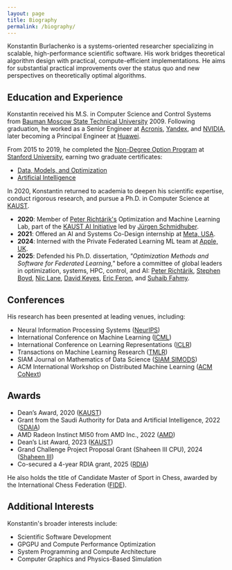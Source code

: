 ```yaml
---
layout: page
title: Biography
permalink: /biography/
---
```


Konstantin Burlachenko is a systems-oriented researcher specializing in scalable, high-performance scientific software. His work bridges theoretical algorithm design with practical, compute-efficient implementations. He aims for substantial practical improvements over the status quo and new perspectives on theoretically optimal algorithms.

## Education and Experience

Konstantin received his M.S. in Computer Science and Control Systems from [Bauman Moscow State Technical University](http://bmstu.ru/) 2009. Following graduation, he worked as a Senior Engineer at [Acronis](https://www.acronis.com/), [Yandex](https://en.wikipedia.org/wiki/Yandex), and [NVIDIA](https://developer.nvidia.com/), later becoming a Principal Engineer at [Huawei](https://huawei.ru/).

From 2015 to 2019, he completed the [Non-Degree Option Program](https://online.stanford.edu/non-degree-option-program) at [Stanford University](https://www.stanford.edu/), earning two graduate certificates:
* [Data, Models, and Optimization](https://online.stanford.edu/programs/data-models-and-optimization-graduate-certificate)
* [Artificial Intelligence](https://online.stanford.edu/programs/artificial-intelligence-graduate-certificate)

In 2020, Konstantin returned to academia to deepen his scientific expertise, conduct rigorous research, and pursue a Ph.D. in Computer Science at [KAUST](https://www.kaust.edu.sa/).

* **2020**: Member of [Peter Richtárik's](https://richtarik.org/) Optimization and Machine Learning Lab, part of the [KAUST AI Initiative](https://cemse.kaust.edu.sa/ai) led by [Jürgen Schmidhuber](https://people.idsia.ch/~juergen/).
* **2021**: Offered an AI and Systems Co-Design internship at [Meta, USA](https://www.meta.com).
* **2024**: Interned with the Private Federated Learning ML team at [Apple, UK](https://www.apple.com/).
* **2025**: Defended his Ph.D. dissertation, *"Optimization Methods and Software for Federated Learning,"* before a committee of global leaders in optimization, systems, HPC, control, and AI: [Peter Richtárik](https://richtarik.org/), [Stephen Boyd](https://stanford.edu/~boyd/), [Nic Lane](https://www.cst.cam.ac.uk/people/ndl32), [David Keyes](https://en.wikipedia.org/wiki/David_E._Keyes), [Eric Feron](https://en.wikipedia.org/wiki/Eric_Feron), and [Suhaib Fahmy](https://cemse.kaust.edu.sa/profiles/suhaib-fahmy).

## Conferences

His research has been presented at leading venues, including:

- Neural Information Processing Systems ([NeurIPS](https://neurips.cc/))
- International Conference on Machine Learning ([ICML](https://icml.cc/))
- International Conference on Learning Representations ([ICLR](https://iclr.cc/))
- Transactions on Machine Learning Research ([TMLR](https://jmlr.org/tmlr/))
- SIAM Journal on Mathematics of Data Science ([SIAM SIMODS](https://www.siam.org/publications/journals/siam-journal-on-mathematics-of-data-science-simods))
- ACM International Workshop on Distributed Machine Learning ([ACM CoNext](https://www.sigcomm.org/events/conext-conference))

## Awards

* Dean’s Award, 2020 ([KAUST](https://www.kaust.edu.sa/en/))
* Grant from the Saudi Authority for Data and Artificial Intelligence, 2022 ([SDAIA](https://sdaia.gov.sa/ar/default.aspx))
* AMD Radeon Instinct MI50 from AMD Inc., 2022 ([AMD](https://www.amd.com/))
* Dean’s List Award, 2023 ([KAUST](https://www.kaust.edu.sa/en/))
* Grand Challenge Project Proposal Grant (Shaheen III CPU), 2024 ([Shaheen III](https://www.kaust.edu.sa/en/news/kaust-s-shaheen-iii-confirmed-as-the-middle-east-s-most-powerful-supercomputer)) 
* Co-secured a 4-year RDIA grant, 2025 ([RDIA](https://rdia.gov.sa/en/))

He also holds the title of Candidate Master of Sport in Chess, awarded by the International Chess Federation ([FIDE](https://www.fide.com/)).

## Additional Interests

Konstantin's broader interests include:

- Scientific Software Development
- GPGPU and Compute Performance Optimization
- System Programming and Compute Architecture
- Computer Graphics and Physics-Based Simulation
